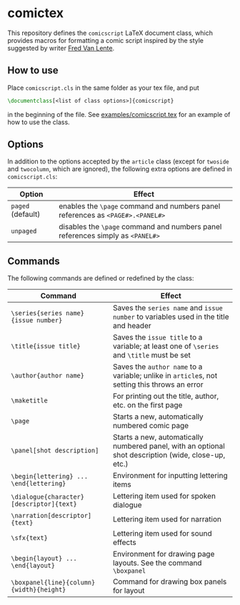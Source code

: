 # comictex

This repository defines the `comicscript` LaTeX document class, which provides macros for formatting a comic script inspired by the style suggested by writer [Fred Van Lente](http://www.fredvanlente.com/comix.html).


## How to use
Place `comicscript.cls` in the same folder as your tex file, and put

```latex
\documentclass[<list of class options>]{comicscript}
```

in the beginning of the file.
See [examples/comicscript.tex](examples/comicscript.tex) for an example of how to use the class.


## Options

In addition to the options accepted by the `article` class (except for `twoside` and `twocolumn`, which are ignored), the following extra options are defined in `comicscript.cls`:

**Option** | **Effect**
--- | ---
`paged` (default) | enables the `\page` command and numbers panel references as `<PAGE#>.<PANEL#>`
`unpaged` | disables the `\page` command and numbers panel references simply as `<PANEL#>`


## Commands

The following commands are defined or redefined by the class:

**Command** | **Effect**
--- | ---
`\series{series name}{issue number}` | Saves the `series name` and `issue number` to variables used in the title and header
`\title{issue title}` | Saves the `issue title` to a variable; at least one of `\series` and `\title` must be set
`\author{author name}` | Saves the `author name` to a variable; unlike in `article`s, not setting this throws an error
`\maketitle` | For printing out the title, author, etc. on the first page
`\page` | Starts a new, automatically numbered comic page
`\panel[shot description]` | Starts a new, automatically numbered panel, with an optional shot description (wide, close-up, etc.)
`\begin{lettering} ... \end{lettering}` | Environment for inputting lettering items
`\dialogue{character}[descriptor]{text}` | Lettering item used for spoken dialogue
`\narration[descriptor]{text}` | Lettering item used for narration
`\sfx{text}` | Lettering item used for sound effects
`\begin{layout} ... \end{layout}` | Environment for drawing page layouts. See the command `\boxpanel`
`\boxpanel{line}{column}{width}{height}` | Command for drawing box panels for layout